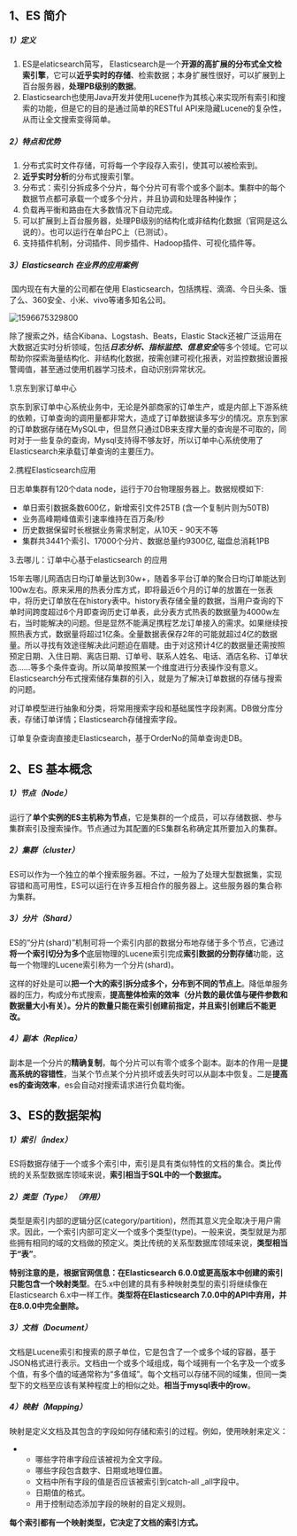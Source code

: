 ## 1、ES 简介

##### 1）定义

1. ES是elaticsearch简写， Elasticsearch是一个**开源的高扩展的分布式全文检索引擎**，它可以**近乎实时的存储**、检索数据；本身扩展性很好，可以扩展到上百台服务器，**处理PB级别的数据**。 
2. Elasticsearch也使用Java开发并使用Lucene作为其核心来实现所有索引和搜索的功能，但是它的目的是通过简单的RESTful API来隐藏Lucene的复杂性，从而让全文搜索变得简单。

##### 2）特点和优势

1. 分布式实时文件存储，可将每一个字段存入索引，使其可以被检索到。 
2. **近乎实时分析**的分布式搜索引擎。 
3. 分布式：索引分拆成多个分片，每个分片可有零个或多个副本。集群中的每个数据节点都可承载一个或多个分片，并且协调和处理各种操作； 
4. 负载再平衡和路由在大多数情况下自动完成。 
5. 可以扩展到上百台服务器，处理PB级别的结构化或非结构化数据（官网是这么说的）。也可以运行在单台PC上（已测试）。 
6. 支持插件机制，分词插件、同步插件、Hadoop插件、可视化插件等。

#####   3）Elasticsearch 在业界的应用案例

​	国内现在有大量的公司都在使用 Elasticsearch，包括携程、滴滴、今日头条、饿了么、360安全、小米、vivo等诸多知名公司。

![1596675329800](C:\Users\Administrator\AppData\Roaming\Typora\typora-user-images\1596675329800.png)

除了搜索之外，结合Kibana、Logstash、Beats，Elastic Stack还被广泛运用在大数据近实时分析领域，包括***日志分析、指标监控、信息安全***等多个领域。它可以帮助你探索海量结构化、非结构化数据，按需创建可视化报表，对监控数据设置报警阈值，甚至通过使用机器学习技术，自动识别异常状况。

1.京东到家订单中心

​	京东到家订单中心系统业务中，无论是外部商家的订单生产，或是内部上下游系统的依赖，订单查询的调用量都非常大，造成了订单数据读多写少的情况。京东到家的订单数据存储在MySQL中，但显然只通过DB来支撑大量的查询是不可取的，同时对于一些复杂的查询，Mysql支持得不够友好，所以订单中心系统使用了Elasticsearch来承载订单查询的主要压力。

2.携程Elasticsearch应用

日志单集群有120个data node，运行于70台物理服务器上。数据规模如下:

- 单日索引数据条数600亿，新增索引文件25TB (含一个复制片则为50TB)
- 业务高峰期峰值索引速率维持在百万条/秒
- 历史数据保留时长根据业务需求制定，从10天 - 90天不等
- 集群共3441个索引、17000个分片、数据总量约9300亿, 磁盘总消耗1PB

3.去哪儿：订单中心基于elasticsearch 的应用

​	15年去哪儿网酒店日均订单量达到30w+，随着多平台订单的聚合日均订单能达到100w左右。原来采用的热表分库方式，即将最近6个月的订单的放置在一张表中，将历史订单放在在history表中。history表存储全量的数据，当用户查询的下单时间跨度超过6个月即查询历史订单表，此分表方式热表的数据量为4000w左右，当时能解决的问题。但是显然不能满足携程艺龙订单接入的需求。如果继续按照热表方式，数据量将超过1亿条。全量数据表保存2年的可能就超过4亿的数据量。所以寻找有效途径解决此问题迫在眉睫。由于对这预计4亿的数据量还需按照预定日期、入住日期、离店日期、订单号、联系人姓名、电话、酒店名称、订单状态……等多个条件查询。所以简单按照某一个维度进行分表操作没有意义。Elasticsearch分布式搜索储存集群的引入，就是为了解决订单数据的存储与搜索的问题。

对订单模型进行抽象和分类，将常用搜索字段和基础属性字段剥离。DB做分库分表，存储订单详情；Elasticsearch存储搜索字段。

订单复杂查询直接走Elasticsearch，基于OrderNo的简单查询走DB。

## 2、ES 基本概念

##### 1）节点（Node）

​        运行了**单个实例的ES主机称为节点**，它是集群的一个成员，可以存储数据、参与集群索引及搜索操作。节点通过为其配置的ES集群名称确定其所要加入的集群。

##### 2）集群（cluster）

​        ES可以作为一个独立的单个搜索服务器。不过，一般为了处理大型数据集，实现容错和高可用性，ES可以运行在许多互相合作的服务器上。这些服务器的集合称为集群。

##### 3）分片（Shard）

​        ES的“分片(shard)”机制可将一个索引内部的数据分布地存储于多个节点，它通过**将一个索引切分为多个**底层物理的Lucene索引完成**索引数据的分割存储**功能，这每一个物理的Lucene索引称为一个分片(shard)。

​        这样的好处是可以**把一个大的索引拆分成多个，分布到不同的节点上**。降低单服务器的压力，构成分布式搜索，**提高整体检索的效率（分片数的最优值与硬件参数和数据量大小有关）。**分片的数量**只能在索引创建前指定，并且索引创建后不能更改。**

##### 4）副本（Replica）

​        副本是一个分片的**精确复制**，每个分片可以有零个或多个副本。副本的作用一是**提高系统的容错性**，当某个节点某个分片损坏或丢失时可以从副本中恢复。二是**提高es的查询效率**，es会自动对搜索请求进行负载均衡。

## 3、ES的数据架构

##### 1）索引（index）

​        ES将数据存储于一个或多个索引中，索引是具有类似特性的文档的集合。类比传统的关系型数据库领域来说，**索引相当于SQL中的一个数据库。**

##### 2）类型（Type） （弃用）

类型是索引内部的逻辑分区(category/partition)，然而其意义完全取决于用户需求。因此，一个索引内部可定义一个或多个类型(type)。一般来说，类型就是为那些拥有相同的域的文档做的预定义。类比传统的关系型数据库领域来说，**类型相当于“表”**。

**特别注意的是，**根据官网信息：在Elasticsearch 6.0.0或更高版本中创建的索引**只能包含一个映射类型**。在5.x中创建的具有多种映射类型的索引将继续像在Elasticsearch 6.x中一样工作。**类型将在Elasticsearch 7.0.0中的API中弃用，并在8.0.0中完全删除。**

##### 3）文档（Document）

​        文档是Lucene索引和搜索的原子单位，它是包含了一个或多个域的容器，基于JSON格式进行表示。文档由一个或多个域组成，每个域拥有一个名字及一个或多个值，有多个值的域通常称为“多值域”。每个文档可以存储不同的域集，但同一类型下的文档至应该有某种程度上的相似之处。**相当于mysql表中的row**。

##### 4）映射（Mapping）

​        映射是定义文档及其包含的字段如何存储和索引的过程。例如，使用映射来定义：

- - 哪些字符串字段应该被视为全文字段。
  - 哪些字段包含数字、日期或地理位置。
  - 文档中所有字段的值是否应该被索引到catch-all _all字段中。
  - 日期值的格式。
  - 用于控制动态添加字段的映射的自定义规则。

​        **每个索引都有一个映射类型，它决定了文档的索引方式。**